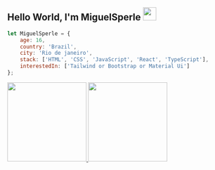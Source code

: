 ## Hello World, I'm MiguelSperle  <img src=https://github.com/TheDudeThatCode/TheDudeThatCode/blob/master/Assets/Earth.gif width="30">

```javascript
let MiguelSperle = {
    age: 16,
    country: 'Brazil',
    city: 'Rio de janeiro',
    stack: ['HTML', 'CSS', 'JavaScript', 'React', 'TypeScript'],
    interestedIn: ['Tailwind or Bootstrap or Material Ui']
};

```

<div>
<a href="https://github.com/MiguelSperle">
<img height="180em" src="https://github-readme-stats.vercel.app/api/top-langs/?username=MiguelSperle&layout=compact&langs_count=7&theme=dark"/>
<img height="180em" src="https://github-readme-stats.vercel.app/api?username=MiguelSperle&show_icons=true&theme=dracula&include_all_commits=true&count_private=true"/>
</div>


